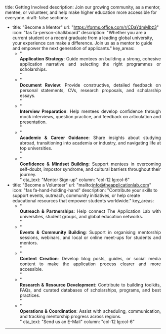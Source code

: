 title: Getting Involved
description: Join our growing community, as a mentor, mentee, or volunteer, and help make higher education more accessible for everyone.
draft: false
sections:
  - title: "Become a Mentor"
    url: "https://forms.office.com/r/CDaYdmMbz3"
    icon: "fas fa-person-chalkboard"
    description: "Whether you are a current student or a recent graduate from a leading global university, your experience can make a difference. Join us as a mentor to guide and empower the next generation of applicants."
    key_areas:
      - "<span style='text-align: justify; display: block;'><strong>Application Strategy</strong>: Guide mentees on building a strong, cohesive application narrative and selecting the right programmes or scholarships.</span>"
      - "<span style='text-align: justify; display: block;'><strong>Document Review</strong>: Provide constructive, detailed feedback on personal statements, CVs, research proposals, and scholarship essays.</span>"
      - "<span style='text-align: justify; display: block;'><strong>Interview Preparation</strong>: Help mentees develop confidence through mock interviews, question practice, and feedback on articulation and presentation.</span>"
      - "<span style='text-align: justify; display: block;'><strong>Academic & Career Guidance</strong>: Share insights about studying abroad, transitioning into academia or industry, and navigating life at top universities.</span>"
      - "<span style='text-align: justify; display: block;'><strong>Confidence & Mindset Building</strong>: Support mentees in overcoming self-doubt, impostor syndrome, and cultural barriers throughout their journey.</span>"
    cta_text: "Mentor Sign-up"
    column: "col-12 lg:col-6"
  - title: "Become a Volunteer"
    url: "mailto:info@theapplicationlab.com"
    icon: "fas fa-hand-holding-hand"
    description: "Contribute your skills to support events, outreach, community initiatives, or help create educational resources that empower students worldwide."
    key_areas:
      - "<span style='text-align: justify; display: block;'><strong>Outreach & Partnerships</strong>: Help connect The Application Lab with universities, student groups, and global education networks.</span>"
      - "<span style='text-align: justify; display: block;'><strong>Events & Community Building</strong>: Support in organising mentorship sessions, webinars, and local or online meet-ups for students and mentors.</span>"
      - "<span style='text-align: justify; display: block;'><strong>Content Creation</strong>: Develop blog posts, guides, or social media content to make the application process clearer and more accessible.</span>"
      - "<span style='text-align: justify; display: block;'><strong>Research & Resource Development</strong>: Contribute to building toolkits, FAQs, and curated databases of scholarships, programs, and best practices.</span>"
      - "<span style='text-align: justify; display: block;'><strong>Operations & Coordination</strong>: Assist with scheduling, communication, and tracking mentorship progress across regions.</span>"
    cta_text: "Send us an E-Mail"
    column: "col-12 lg:col-6"
---